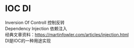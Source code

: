 # IOC DI
Inversion Of Controll 控制反转  
Dependency Injection 依赖注入  
经典文章资料：<https://martinfowler.com/articles/injection.html>  
DI是IOC的一种用途实现